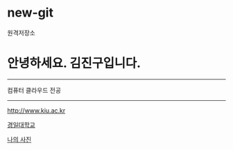# new-git
원격저장소

# 안녕하세요. 김진구입니다.

---------

컴퓨터 클라우드 전공

---------

<http://www.kiu.ac.kr>

[경일대학교](http://www.kiu.ac.kr)

[나의 사진](./new-git/이미지/사진.jpg)
